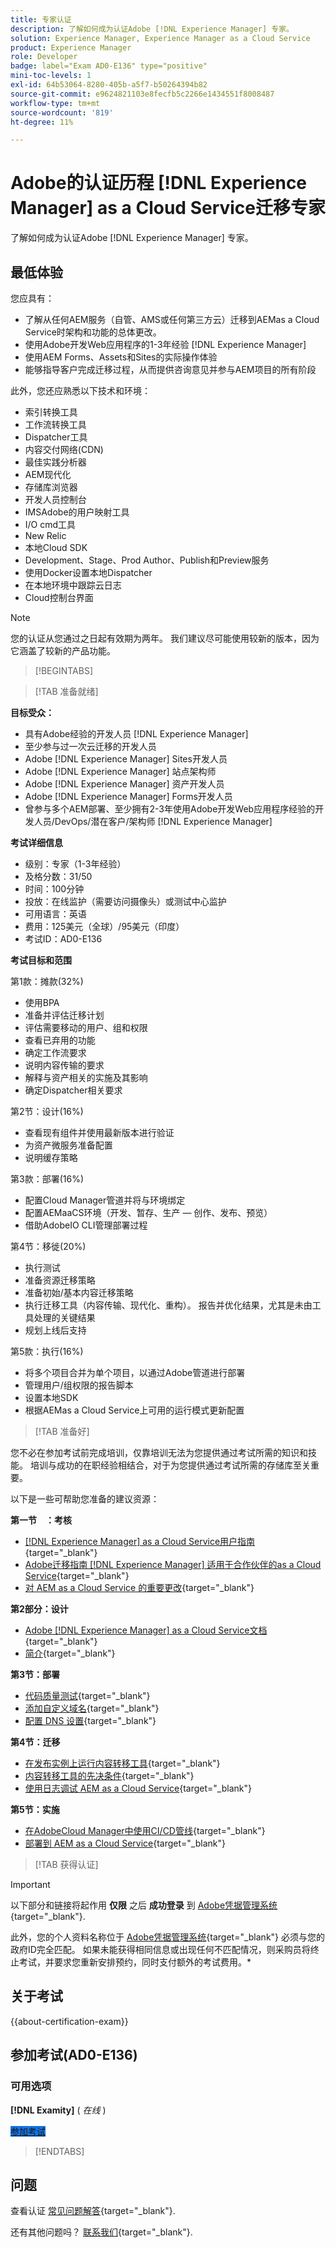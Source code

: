 ```yaml
---
title: 专家认证
description: 了解如何成为认证Adobe [!DNL Experience Manager] 专家。
solution: Experience Manager, Experience Manager as a Cloud Service
product: Experience Manager
role: Developer
badge: label="Exam AD0-E136" type="positive"
mini-toc-levels: 1
exl-id: 64b53064-8280-405b-a5f7-b50264394b82
source-git-commit: e9624821103e8fecfb5c2266e1434551f8008487
workflow-type: tm+mt
source-wordcount: '819'
ht-degree: 11%

---
```


# Adobe的认证历程 [!DNL Experience Manager] as a Cloud Service迁移专家

了解如何成为认证Adobe [!DNL Experience Manager] 专家。

## 最低体验

您应具有：

* 了解从任何AEM服务（自管、AMS或任何第三方云）迁移到AEMas a Cloud Service时架构和功能的总体更改。
* 使用Adobe开发Web应用程序的1-3年经验 [!DNL Experience Manager]
* 使用AEM Forms、Assets和Sites的实际操作体验
* 能够指导客户完成迁移过程，从而提供咨询意见并参与AEM项目的所有阶段

此外，您还应熟悉以下技术和环境：

* 索引转换工具
* 工作流转换工具
* Dispatcher工具
* 内容交付网络(CDN)
* 最佳实践分析器
* AEM现代化
* 存储库浏览器
* 开发人员控制台
* IMSAdobe的用户映射工具
* I/O cmd工具
* New Relic
* 本地Cloud SDK
* Development、Stage、Prod Author、Publish和Preview服务
* 使用Docker设置本地Dispatcher
* 在本地环境中跟踪云日志
* Cloud控制台界面

>[!NOTE]
>
>您的认证从您通过之日起有效期为两年。 我们建议尽可能使用较新的版本，因为它涵盖了较新的产品功能。

>[!BEGINTABS]

>[!TAB 准备就绪]

**目标受众：**

* 具有Adobe经验的开发人员 [!DNL Experience Manager]
* 至少参与过一次云迁移的开发人员
* Adobe [!DNL Experience Manager] Sites开发人员
* Adobe [!DNL Experience Manager] 站点架构师
* Adobe [!DNL Experience Manager] 资产开发人员
* Adobe [!DNL Experience Manager] Forms开发人员
* 曾参与多个AEM部署、至少拥有2-3年使用Adobe开发Web应用程序经验的开发人员/DevOps/潜在客户/架构师 [!DNL Experience Manager]

**考试详细信息**

* 级别：专家（1-3年经验）
* 及格分数：31/50
* 时间：100分钟
* 投放：在线监护（需要访问摄像头）或测试中心监护
* 可用语言：英语
* 费用：125美元（全球）/95美元（印度）
* 考试ID：AD0-E136

**考试目标和范围**

第1款：摊款(32%)

* 使用BPA
* 准备并评估迁移计划
* 评估需要移动的用户、组和权限
* 查看已弃用的功能
* 确定工作流要求
* 说明内容传输的要求
* 解释与资产相关的实施及其影响
* 确定Dispatcher相关要求

第2节：设计(16%)

* 查看现有组件并使用最新版本进行验证
* 为资产微服务准备配置
* 说明缓存策略

第3款：部署(16%)

* 配置Cloud Manager管道并将与环境绑定
* 配置AEMaaCS环境（开发、暂存、生产 — 创作、发布、预览）
* 借助AdobeIO CLI管理部署过程

第4节：移徙(20%)

* 执行测试
* 准备资源迁移策略
* 准备初始/基本内容迁移策略
* 执行迁移工具（内容传输、现代化、重构）。 报告并优化结果，尤其是未由工具处理的关键结果
* 规划上线后支持

第5款：执行(16%)

* 将多个项目合并为单个项目，以通过Adobe管道进行部署
* 管理用户/组权限的报告脚本
* 设置本地SDK
* 根据AEMas a Cloud Service上可用的运行模式更新配置

>[!TAB 准备好]

您不必在参加考试前完成培训，仅靠培训无法为您提供通过考试所需的知识和技能。 培训与成功的在职经验相结合，对于为您提供通过考试所需的存储库至关重要。

以下是一些可帮助您准备的建议资源：

**第一节　：考核**


* [[!DNL Experience Manager] as a Cloud Service用户指南](https://experienceleague.adobe.com/docs/experience-manager-cloud-service/content/home.html){target="_blank"}
* [Adobe迁移指南 [!DNL Experience Manager] 适用于合作伙伴的as a Cloud Service](https://experienceleague.adobe.com/docs/experience-manager-cloud-service/content/migration-journey/getting-started-partners.html){target="_blank"}
* [对 AEM as a Cloud Service 的重要更改](https://experienceleague.adobe.com/docs/experience-manager-cloud-service/content/release-notes/aem-cloud-changes.html){target="_blank"}

**第2部分：设计**

* [Adobe [!DNL Experience Manager] as a Cloud Service文档](https://experienceleague.adobe.com/docs/experience-manager-cloud-service.html){target="_blank"}
* [简介](https://experienceleague.adobe.com/docs/experience-manager-cloud-service/content/implementing/content-delivery/caching.html){target="_blank"}

**第3节：部署**

* [代码质量测试](https://experienceleague.adobe.com/docs/experience-manager-cloud-service/content/implementing/using-cloud-manager/test-results/code-quality-testing.html){target="_blank"}
* [添加自定义域名](https://experienceleague.adobe.com/docs/experience-manager-cloud-service/content/implementing/using-cloud-manager/custom-domain-names/add-custom-domain-name.html){target="_blank"}
* [配置 DNS 设置](https://experienceleague.adobe.com/docs/experience-manager-cloud-service/content/implementing/using-cloud-manager/custom-domain-names/configure-dns-settings.html){target="_blank"}

**第4节：迁移**

* [在发布实例上运行内容转移工具](https://experienceleague.adobe.com/docs/experience-manager-cloud-service/content/migration-journey/cloud-migration/content-transfer-tool/running-content-transfer-tool-publish-instance.html){target="_blank"}
* [内容转移工具的先决条件](https://experienceleague.adobe.com/docs/experience-manager-cloud-service/content/migration-journey/cloud-migration/content-transfer-tool/prerequisites-content-transfer-tool.html){target="_blank"}
* [使用日志调试 AEM as a Cloud Service](https://experienceleague.adobe.com/docs/experience-manager-learn/cloud-service/debugging/debugging-aem-as-a-cloud-service/logs.html){target="_blank"}

**第5节：实施**

* [在AdobeCloud Manager中使用CI/CD管线](https://experienceleague.adobe.com/docs/experience-manager-learn/foundation/cloud-manager/use-the-cicd-pipeline-in-cloud-manager-for-aem.html){target="_blank"}
* [部署到 AEM as a Cloud Service](https://experienceleague.adobe.com/docs/experience-manager-cloud-service/content/implementing/deploying/overview.html){target="_blank"}

>[!TAB 获得认证]

>[!IMPORTANT]
>
>以下部分和链接将起作用 **仅限**  之后 **成功登录** 到 [Adobe凭据管理系统](https://www.certmetrics.com/adobe){target="_blank"}.
>
>此外，您的个人资料名称位于 [Adobe凭据管理系统](https://www.certmetrics.com/adobe){target="_blank"} 必须与您的政府ID完全匹配。 如果未能获得相同信息或出现任何不匹配情况，则采购员将终止考试，并要求您重新安排预约，同时支付额外的考试费用。*



## 关于考试

{{about-certification-exam}}

## 参加考试(AD0-E136)

### 可用选项

**[!DNL Examity]** ( *在线* )

<a href="https://www.certmetrics.com/adobe/candidate/examity_sso.aspx?eid=AD0-E136" target="_blank" class="spectrum-Button spectrum-Button--fill spectrum-Button--accent spectrum-Button--sizeM is-margin-bottom-big-big at-element-click-tracking" style="background-color:#1473E6">

<span class="spectrum-Button-label has-no-wrap">
   参加考试
</span>
</a>

>[!ENDTABS]

## 问题

查看认证 [常见问题解答](https://experienceleague.adobe.com/docs/certification/certification/faq.html){target="_blank"}.

还有其他问题吗？ [联系我们](mailto:certif@adobe.com){target="_blank"}.

